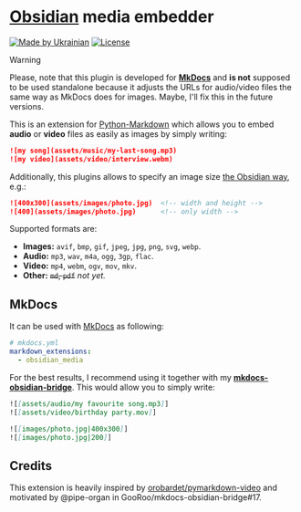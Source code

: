<!--
SPDX-FileCopyrightText: © 2024 Serhii “GooRoo” Olendarenko

SPDX-License-Identifier: BSD-3-Clause
-->

# [Obsidian][obsidian] media embedder

[![Made by Ukrainian](https://img.shields.io/static/v1?label=Made%20by&message=Ukrainian&labelColor=1f5fb2&color=fad247&style=flat-square)](https://savelife.in.ua/en/donate-en/#donate-army-card-once)
[![License](https://img.shields.io/github/license/GooRoo/obsidian-media?style=flat-square)](LICENSE)

> [!WARNING]
> Please, note that this plugin is developed for [**MkDocs**][mkdocs] and **is not** supposed to be used standalone because it adjusts the URLs for audio/video files the same way as MkDocs does for images. Maybe, I'll fix this in the future versions.

This is an extension for [Python-Markdown][python-markdown] which allows you to embed **audio** or **video** files as easily as images by simply writing:

```markdown
![my song](assets/music/my-last-song.mp3)
![my video](assets/video/interview.webm)
```

Additionally, this plugins allows to specify an image size [the Obsidian way](https://help.obsidian.md/Linking+notes+and+files/Embed+files#Embed+an+image+in+a+note), e.g.:

```markdown
![400x300](assets/images/photo.jpg)  <!-- width and height -->
![400](assets/images/photo.jpg)      <!-- only width -->
```

Supported formats are:
- **Images:**	`avif`, `bmp`, `gif`, `jpeg`, `jpg`, `png`, `svg`, `webp`.
- **Audio:** `mp3`, `wav`, `m4a`, `ogg`, `3gp`, `flac`.
- **Video:** `mp4`, `webm`, `ogv`, `mov`, `mkv`.
- **Other:** ~~`md`, `pdf`~~ _not yet._

## MkDocs

It can be used with [MkDocs][mkdocs] as following:

```yaml
# mkdocs.yml
markdown_extensions:
  - obsidian_media
```

For the best results, I recommend using it together with my [**mkdocs-obsidian-bridge**](https://github.com/GooRoo/mkdocs-obsidian-bridge). This would allow you to simply write:
```markdown
![[assets/audio/my favourite song.mp3]]
![[assets/video/birthday party.mov]]

![[images/photo.jpg|400x300]]
![[images/photo.jpg|200]]
```

## Credits

This extension is heavily inspired by [orobardet/pymarkdown-video](https://github.com/orobardet/pymarkdown-video) and motivated by @pipe-organ in GooRoo/mkdocs-obsidian-bridge#17.


[mkdocs]: https://www.mkdocs.org
[obsidian]: https://obsidian.md
[python-markdown]: https://python-markdown.github.io/
